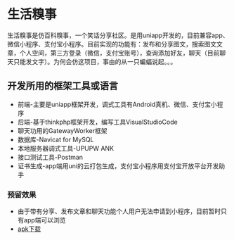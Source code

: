 # 生活糗事
生活糗事是仿百科糗事，一个笑话分享社区。是用uniapp开发的，目前兼容app、微信小程序、支付宝小程序。目前实现的功能有：发布和分享图文，搜索图文文章，个人空间，第三方登录（微信，支付宝账号），查询添加好友，聊天（目前聊天只能发文字）。为何会仿这项目，事由的从一只蝙蝠说起。。。
## 开发所用的框架工具或语言
* 前端-主要是uniapp框架开发，调式工具有Android真机、微信、支付宝小程序
* 后端-基于thinkphp框架开发，编写工具VisualStudioCode
* 聊天功用的GatewayWorker框架
* 数据库-Navicat for MySQL
* 本地服务器调式工具-UPUPW ANK
* 接口测试工具-Postman
* 证书生成-app端用uni的云打包生成，支付宝小程序用支付宝开放平台开发助手
### 预留效果
* 由于带有分享、发布文章和聊天功能个人用户无法申请到小程序，目前暂时只有app端可以浏览
* [apk下载](https://www.vfor.top/apk/shqs.apk)
